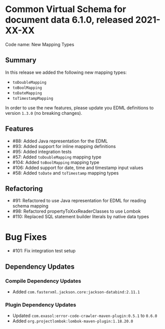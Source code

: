 # Common Virtual Schema for document data 6.1.0, released 2021-XX-XX

Code name: New Mapping Types

## Summary

In this release we added the following new mapping types:

* `toDoubleMapping`
* `toBoolMapping`
* `toDateMapping`
* `toTimestampMapping`

In order to use the new features, please update you EDML definitions to version `1.3.0` (no breaking changes).

## Features

* #88: Added Java representation for the EDML
* #93: Added support for inline mapping definitions
* #95: Added integration tests
* #57: Added `toDoubleMapping` mapping type
* #104: Added `toBoolMapping` mapping type
* #106: Added support for date, time and timestamp input values
* #58: Added `toDate` and `toTimestamp` mapping types

## Refactoring

* #91: Refactored to use Java representation for EDML for reading schema mapping
* #98: Refactored propertyToXxxReaderClasses to use Lombok
* #110: Replaced SQL statement builder literals by native data types

# Bug Fixes

* #101: Fix integration test setup

## Dependency Updates

### Compile Dependency Updates

* Added `com.fasterxml.jackson.core:jackson-databind:2.11.1`

### Plugin Dependency Updates

* Updated `com.exasol:error-code-crawler-maven-plugin:0.5.1` to `0.6.0`
* Added `org.projectlombok:lombok-maven-plugin:1.18.20.0`
